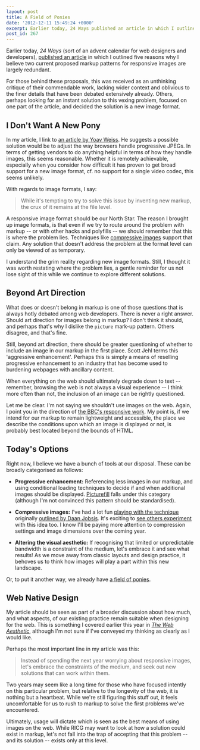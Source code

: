 ```yaml
---
layout: post
title: A Field of Ponies
date: '2012-12-11 15:49:24 +0000'
excerpt: Earlier today, 24 Ways published an article in which I outlined five reasons why I believe two current proposed markup patterns for responsive images are largely redundant. Here I provide some follow-up, and hopefully clarification around the points I raised.
post_id: 267
---
```

Earlier today, <cite>24 Ways</cite> (sort of an advent calendar for web designers and developers), [published an article][1] in which I outlined five reasons why I believe two current proposed markup patterns for responsive images are largely redundant.

For those behind these proposals, this was received as an unthinking critique of their commendable work, lacking wider context and oblivious to the finer details that have been debated extensively already. Others, perhaps looking for an instant solution to this vexing problem, focused on one part of the article, and decided the solution is a new image format.

## I Don't Want A New Pony
In my article, I link to [an article by Yoav Weiss][2]. He suggests a possible solution would be to adjust the way browsers handle progressive JPEGs. In terms of getting vendors to do anything helpful in terms of how they handle images, this seems reasonable. Whether it is remotely achievable, especially when you consider how difficult it has proven to get broad support for a new image format, cf. no support for a single video codec, this seems unlikely.

With regards to image formats, I say:

> While it's tempting to try to solve this issue by inventing new markup, the crux of it remains at the file level.

A responsive image format should be our North Star. The reason I brought up image formats, is that even if we try to route around the problem with markup -- or with other hacks and polyfills -- we should remember that this is where the problem lies. Techniques like [compressive images][3] support that claim. Any solution that doesn't address the problem at the format level can only be viewed of as temporary.

I understand the grim reality regarding new image formats. Still, I thought it was worth restating where the problem lies, a gentle reminder for us not lose sight of this while we continue to explore different solutions.

## Beyond Art Direction
What does or doesn't belong in markup is one of those questions that is always hotly debated among web developers. There is never a right answer. Should art direction for images belong in markup? I don't think it should, and perhaps that's why I dislike the `picture` mark-up pattern. Others disagree, and that's fine.

Still, beyond art direction, there should be greater questioning of whether to include an image in our markup in the first place. Scott Jehl terms this 'aggressive enhancement'. Perhaps this is simply a means of reselling progressive enhancement to an industry that has become used to burdening webpages with ancillary content.

When everything on the web should ultimately degrade down to text -- remember, browsing the web is not always a visual experience -- I think more often than not, the inclusion of an image can be rightly questioned.

Let me be clear. I'm not saying we shouldn't use images on the web. Again, I point you in the direction of [the BBC's responsive work][4]. My point is, if we intend for our markup to remain lightweight and accessible, the place we describe the conditions upon which an image is displayed or not, is probably best located beyond the bounds of HTML.

## Today's Options
Right now, I believe we have a bunch of tools at our disposal. These can be broadly categorised as follows:

* **Progressive enhancement:** Referencing less images in our markup, and using conditional loading techniques to decide if and when additional images should be displayed. [Picturefill][5] falls under this category (although I'm not convinced this  pattern should be standardised).

* **Compressive images:** I've had a lot fun [playing with the technique][6] originally [outlined by Daan Jobsis][7]. It's exciting to [see others experiment][8] with this idea too. I know I'll be paying more attention to compression settings and image dimensions over the coming year.

* **Altering the visual aesthetic:** If recognising that limited or unpredictable bandwidth is a constraint of the medium, let's embrace it and see what results! As we move away from classic layouts and design practice, it behoves us to think how images will play a part within this new landscape.

Or, to put it another way, we already have [a field of ponies][9].

## Web Native Design
My article should be seen as part of a broader discussion about how much, and what aspects, of our existing practice remain suitable when designing for the web. This is something I covered earlier this year in <cite>[The Web Aesthetic][10]</cite>, although I'm not sure if I've conveyed my thinking as clearly as I would like.

Perhaps the most important line in my article was this:

> Instead of spending the next year worrying about responsive images, let's embrace the constraints of the medium, and seek out new solutions that can work within them.

Two years may seem like a long time for those who have focused intently on this particular problem, but relative to the longevity of the web, it is nothing but a heartbeat. While we're still figuring this stuff out, it feels uncomfortable for us to rush to markup to solve the first problems we've encountered.

Ultimately, usage will dictate which is seen as the best means of using images on the web. While RICG may want to look at how a solution could exist in markup, let's not fall into the trap of accepting that this problem -- and its solution -- exists only at this level.

[1]: http://24ways.org/2012/responsive-images-what-we-thought-we-needed/
[2]: http://blog.yoav.ws/2012/05/Responsive-image-format
[3]: http://filamentgroup.com/lab/rwd_img_compression/
[4]: http://blog.responsivenews.co.uk/post/18948466399/cutting-the-mustard
[5]: https://github.com/scottjehl/picturefill
[6]: /2012/12/causeway_coast/
[7]: http://blog.netvlies.nl/design-interactie/retina-revolution/
[8]: http://nocturnalmonkey.com/writing/compressing-images
[9]: http://www.youtube.com/watch?v=wJbhxVepEoc
[10]: http://www.alistapart.com/articles/the-web-aesthetic/